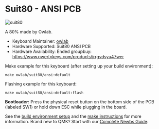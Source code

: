 # Suit80 - ANSI PCB

![suit80](https://i.imgur.com/Hs7tFCgl.jpg)

A 80% made by Owlab.

* Keyboard Maintainer: [owlab](https://github.com/owlab-git)
* Hardware Supported: Suit80 ANSI PCB
* Hardware Availability: Ended groupbuy: https://www.qwertykeys.com/products/jrrgvdsyu47wer

Make example for this keyboard (after setting up your build environment):

    make owlab/suit80/ansi:default

Flashing example for this keyboard:

    make owlab/suit80/ansi:default:flash

**Bootloader:** Press the physical reset button on the bottom side of the PCB (labeled SW1) or hold down ESC while plugging in the board.

See the [build environment setup](https://docs.qmk.fm/#/getting_started_build_tools) and the [make instructions](https://docs.qmk.fm/#/getting_started_make_guide) for more information. Brand new to QMK? Start with our [Complete Newbs Guide](https://docs.qmk.fm/#/newbs).
